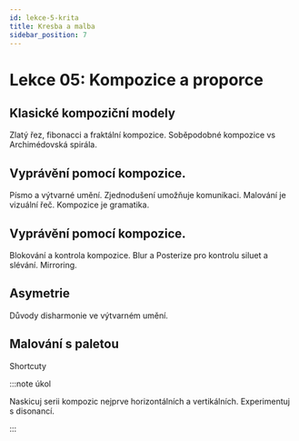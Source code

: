 ```yaml
---
id: lekce-5-krita
title: Kresba a malba
sidebar_position: 7
---
```


# Lekce 05: Kompozice a proporce
## Klasické kompoziční modely
Zlatý řez, fibonacci a fraktální kompozice. Soběpodobné kompozice vs Archimédovská spirála.
## Vyprávění pomocí kompozice.
Písmo a výtvarné umění. Zjednodušení umožňuje komunikaci. Malování je vizuální řeč. Kompozice je gramatika.
## Vyprávění pomocí kompozice.
Blokování a kontrola kompozice. Blur a Posterize pro kontrolu siluet a slévání. Mirroring.
## Asymetrie
Důvody disharmonie ve výtvarném umění.
## Malování s paletou
Shortcuty

:::note úkol

Naskicuj serii kompozic nejprve horizontálních a vertikálních. Experimentuj s disonancí.

:::
